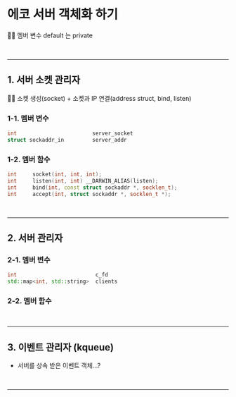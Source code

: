 # 에코 서버 객체화 하기

☝🏻 멤버 변수 default 는 private

<br>

***

## 1. 서버 소켓 관리자
☝🏻 소켓 생성(socket) + 소켓과 IP 연결(address struct, bind, listen)

### 1-1. 멤버 변수
``` C++
int                        server_socket
struct sockaddr_in         server_addr
```

### 1-2. 멤버 함수
``` C++
int     socket(int, int, int);
int     listen(int, int) __DARWIN_ALIAS(listen);
int     bind(int, const struct sockaddr *, socklen_t);
int     accept(int, struct sockaddr *, socklen_t *);
```

<br>

*** 

## 2. 서버 관리자

### 2-1. 멤버 변수
```C++
int                         c_fd
std::map<int, std::string>  clients
```

### 2-2. 멤버 함수

<br>

***

## 3. 이벤트 관리자 (kqueue)
* 서버를 상속 받은 이벤트 객체...?

<br>

***

